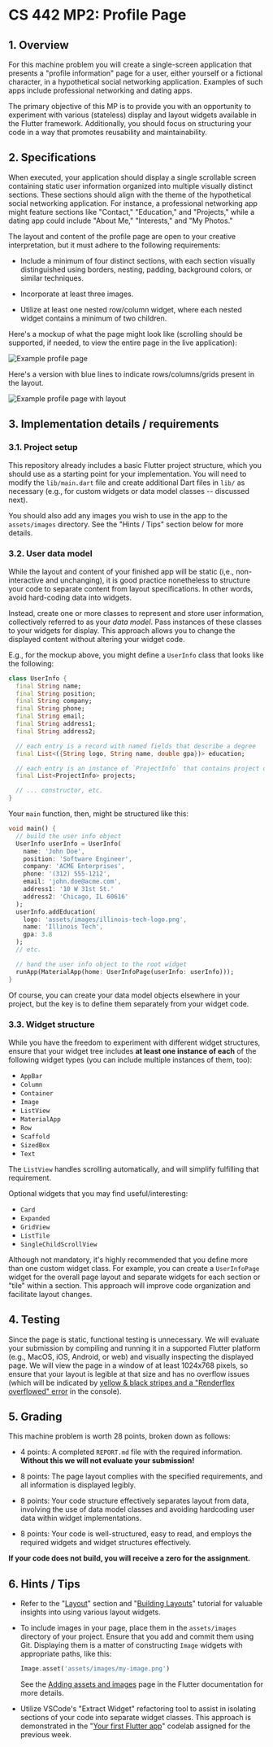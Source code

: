 # CS 442 MP2: Profile Page

## 1. Overview

For this machine problem you will create a single-screen application that
presents a "profile information" page for a user, either yourself or a fictional
character, in a hypothetical social networking application. Examples of such
apps include professional networking and dating apps.

The primary objective of this MP is to provide you with an opportunity to
experiment with various (stateless) display and layout widgets available in the
Flutter framework. Additionally, you should focus on structuring your code in a
way that promotes reusability and maintainability.

## 2. Specifications

When executed, your application should display a single scrollable screen
containing static user information organized into multiple visually distinct
sections. These sections should align with the theme of the hypothetical social
networking application. For instance, a professional networking app might
feature sections like "Contact," "Education," and "Projects," while a dating app
could include "About Me," "Interests," and "My Photos."

The layout and content of the profile page are open to your creative
interpretation, but it must adhere to the following requirements:

- Include a minimum of four distinct sections, with each section visually
  distinguished using borders, nesting, padding, background colors, or similar
  techniques.

- Incorporate at least three images.

- Utilize at least one nested row/column widget, where each nested widget
  contains a minimum of two children.

Here's a mockup of what the page might look like (scrolling should be supported,
if needed, to view the entire page in the live application):

![Example profile page](assets/images/mp1-mockup.jpg)

Here's a version with blue lines to indicate rows/columns/grids present in the
layout.

![Example profile page with layout](assets/images/mp1-mockup-layout.jpg)

## 3. Implementation details / requirements

### 3.1. Project setup

This repository already includes a basic Flutter project structure, which you
should use as a starting point for your implementation. You will need to modify
the `lib/main.dart` file and create additional Dart files in `lib/` as necessary
(e.g., for custom widgets or data model classes -- discussed next).

You should also add any images you wish to use in the app to the `assets/images`
directory. See the "Hints / Tips" section below for more details.

### 3.2. User data model

While the layout and content of your finished app will be static (i,e.,
non-interactive and unchanging), it is good practice nonetheless to structure
your code to separate content from layout specifications. In other words, avoid
hard-coding data into widgets.

Instead, create one or more classes to represent and store user information,
collectively referred to as your *data model*. Pass instances of these classes
to your widgets for display. This approach allows you to change the displayed
content without altering your widget code.

E.g., for the mockup above, you might define a `UserInfo` class that looks like
the following:

```dart
class UserInfo {
  final String name;
  final String position;
  final String company;
  final String phone;
  final String email;
  final String address1;
  final String address2;

  // each entry is a record with named fields that describe a degree
  final List<({String logo, String name, double gpa})> education;

  // each entry is an instance of `ProjectInfo` that contains project details
  final List<ProjectInfo> projects;

  // ... constructor, etc.
}
```

Your `main` function, then, might be structured like this:

```dart
void main() {
  // build the user info object
  UserInfo userInfo = UserInfo(
    name: 'John Doe',
    position: 'Software Engineer',
    company: 'ACME Enterprises',
    phone: '(312) 555-1212',
    email: 'john.doe@acme.com',
    address1: '10 W 31st St.'
    address2: 'Chicago, IL 60616'
  );
  userInfo.addEducation(
    logo: 'assets/images/illinois-tech-logo.png',
    name: 'Illinois Tech',
    gpa: 3.8
  );
  // etc.

  // hand the user info object to the root widget
  runApp(MaterialApp(home: UserInfoPage(userInfo: userInfo)));
}
```

Of course, you can create your data model objects elsewhere in your project, but
the key is to define them separately from your widget code.

### 3.3. Widget structure

While you have the freedom to experiment with different widget structures,
ensure that your widget tree includes **at least one instance of each** of the
following widget types (you can include multiple instances of them, too):

- `AppBar`
- `Column`
- `Container`
- `Image`
- `ListView`
- `MaterialApp`
- `Row`
- `Scaffold`
- `SizedBox`
- `Text`

The `ListView` handles scrolling automatically, and will simplify fulfilling
that requirement.

Optional widgets that you may find useful/interesting:

- `Card`
- `Expanded`
- `GridView`
- `ListTile`
- `SingleChildScrollView`

Although not mandatory, it's highly recommended that you define more than one
custom widget class. For example, you can create a `UserInfoPage` widget for the
overall page layout and separate widgets for each section or "tile" within a
section. This approach will improve code organization and facilitate layout
changes.

## 4. Testing

Since the page is static, functional testing is unnecessary. We will evaluate
your submission by compiling and running it in a supported Flutter platform
(e.g., MacOS, iOS, Android, or web) and visually inspecting the displayed page.
We will view the page in a window of at least 1024x768 pixels, so ensure that
your layout is legible at that size and has no overflow issues (which will be
indicated by
[yellow & black stripes and a "Renderflex overflowed" error](https://docs.flutter.dev/testing/common-errors#a-renderflex-overflowed)
in the console).

## 5. Grading

This machine problem is worth 28 points, broken down as follows:

- 4 points: A completed `REPORT.md` file with the required information.
  **Without this we will not evaluate your submission!**

- 8 points: The page layout complies with the specified requirements, and all
  information is displayed legibly.

- 8 points: Your code structure effectively separates layout from data,
  involving the use of data model classes and avoiding hardcoding user data
  within widget implementations.

- 8 points: Your code is well-structured, easy to read, and employs the required
  widgets and widget structures effectively.

**If your code does not build, you will receive a zero for the assignment.**

## 6. Hints / Tips

- Refer to the "[Layout](https://docs.flutter.dev/ui/layout)" section and
  "[Building Layouts](https://docs.flutter.dev/ui/layout/tutorial)" tutorial for
  valuable insights into using various layout widgets.

- To include images in your page, place them in the `assets/images` directory of
  your project. Ensure that you add and commit them using Git. Displaying them
  is a matter of constructing `Image` widgets with appropriate paths, like this:

  ```dart
  Image.asset('assets/images/my-image.png')
  ```

  See the
  [Adding assets and images](https://flutter.dev/docs/development/ui/assets-and-images)
  page in the Flutter documentation for more details.

- Utilize VSCode's "Extract Widget" refactoring tool to assist in isolating
  sections of your code into separate widget classes. This approach is
  demonstrated in the
  "[Your first Flutter app](https://codelabs.developers.google.com/codelabs/flutter-codelab-first#0)"
  codelab assigned for the previous week.
